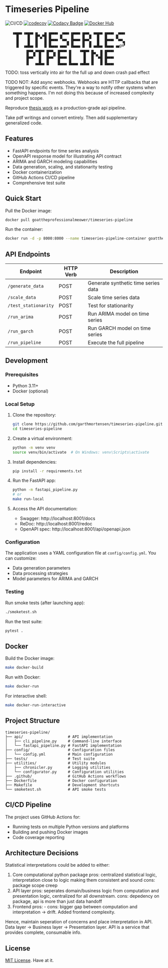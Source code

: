 # Timeseries Pipeline

![CI/CD](https://github.com/garthmortensen/timeseries-pipeline/actions/workflows/cicd.yml/badge.svg)
[![codecov](https://codecov.io/gh/garthmortensen/timeseries-pipeline/graph/badge.svg?token=L1L5OBSF3Z)](https://codecov.io/gh/garthmortensen/timeseries-pipeline)
[![Codacy Badge](https://app.codacy.com/project/badge/Grade/a55633cfb8324f379b0b5ec16f03c268)](https://app.codacy.com/gh/garthmortensen/timeseries-pipeline/dashboard)
[![Docker Hub](https://img.shields.io/badge/Docker%20Hub-pipeline--timeseries-blue)](https://hub.docker.com/r/goattheprofessionalmeower/timeseries-pipeline)

```ascii
   ▗▄▄▄▖▗▄▄▄▖▗▖  ▗▖▗▄▄▄▖ ▗▄▄▖▗▄▄▄▖▗▄▄▖ ▗▄▄▄▖▗▄▄▄▖ ▗▄▄▖
     █    █  ▐▛▚▞▜▌▐▌   ▐▌   ▐▌   ▐▌ ▐▌  █  ▐▌   ▐▌   
     █    █  ▐▌  ▐▌▐▛▀▀▘ ▝▀▚▖▐▛▀▀▘▐▛▀▚▖  █  ▐▛▀▀▘ ▝▀▚▖
     █  ▗▄█▄▖▐▌  ▐▌▐▙▄▄▖▗▄▄▞▘▐▙▄▄▖▐▌ ▐▌▗▄█▄▖▐▙▄▄▖▗▄gm▘
         ▗▄▄▖▗▄▄▄▖▗▄▄▖ ▗▄▄▄▖▗▖   ▗▄▄▄▖▗▖  ▗▖▗▄▄▄▖
         ▐▌ ▐▌ █  ▐▌ ▐▌▐▌   ▐▌     █  ▐▛▚▖▐▌▐▌   
         ▐▛▀▘  █  ▐▛▀▘ ▐▛▀▀▘▐▌     █  ▐▌ ▝▜▌▐▛▀▀▘
         ▐▌  ▗▄█▄▖▐▌   ▐▙▄▄▖▐▙▄▄▖▗▄█▄▖▐▌  ▐▌▐▙▄▄▖
```

TODO: toss vertically into air for the full up and down crash pad effect

TODO NOT: Add async webhooks. Webhooks are HTTP callbacks that are triggered by specific events. They're a way to notify other systems when something happens. I'm not doing this because of increased complexity and project scope.

Reproduce [thesis work](https://github.com/garthmortensen/finance/tree/master/15_thesis) as a production-grade api pipeline.

Take pdf writings and convert entirely. Then add supplementary generalized code.

## Features

- FastAPI endpoints for time series analysis
- OpenAPI response model for illustrating API contract
- ARIMA and GARCH modeling capabilities
- Data generation, scaling, and stationarity testing
- Docker containerization
- GitHub Actions CI/CD pipeline
- Comprehensive test suite

## Quick Start

Pull the Docker image:

```bash
docker pull goattheprofessionalmeower/timeseries-pipeline
```

Run the container:

```bash
docker run -d -p 8000:8000 --name timeseries-pipeline-container goattheprofessionalmeower/timeseries-pipeline:latest
```

## API Endpoints

| Endpoint | HTTP Verb | Description |
|----------|-----------|-------------|
| `/generate_data` | POST | Generate synthetic time series data |
| `/scale_data` | POST | Scale time series data |
| `/test_stationarity` | POST | Test for stationarity |
| `/run_arima` | POST | Run ARIMA model on time series |
| `/run_garch` | POST | Run GARCH model on time series |
| `/run_pipeline` | POST | Execute the full pipeline |

## Development

### Prerequisites

- Python 3.11+
- Docker (optional)

### Local Setup

1. Clone the repository:

   ```bash
   git clone https://github.com/garthmortensen/timeseries-pipeline.git
   cd timeseries-pipeline
   ```

2. Create a virtual environment:

   ```bash
   python -m venv venv
   source venv/bin/activate  # On Windows: venv\Scripts\activate
   ```

3. Install dependencies:

   ```bash
   pip install -r requirements.txt
   ```

4. Run the FastAPI app:

   ```bash
   python -m fastapi_pipeline.py
   # or
   make run-local
   ```

5. Access the API documentation:

   - Swagger: http://localhost:8001/docs
   - ReDoc: http://localhost:8001/redoc
   - OpenAPI spec: http://localhost:8001/api/openapi.json

### Configuration

The application uses a YAML configuration file at `config/config.yml`. You can customize:

- Data generation parameters
- Data processing strategies
- Model parameters for ARIMA and GARCH

### Testing

Run smoke tests (after launching app):

```bash
./smoketest.sh
```

Run the test suite:

```bash
pytest .
```

## Docker

Build the Docker image:

```bash
make docker-build
```

Run with Docker:

```bash
make docker-run
```

For interactive shell:

```bash
make docker-run-interactive
```

## Project Structure

```
timeseries-pipeline/
├── api/                    # API implementation
│   ├── cli_pipeline.py     # Command-line interface
│   └── fastapi_pipeline.py # FastAPI implementation
├── config/                 # Configuration files
│   └── config.yml          # Main configuration
├── tests/                  # Test suite
├── utilities/              # Utility modules
│   ├── chronicler.py       # Logging utilities
│   └── configurator.py     # Configuration utilities
├── .github/                # GitHub Actions workflows
├── Dockerfile              # Docker configuration
├── Makefile                # Development shortcuts
└── smoketest.sh            # API smoke tests
```

## CI/CD Pipeline

The project uses GitHub Actions for:

- Running tests on multiple Python versions and platforms
- Building and pushing Docker images
- Code coverage reporting

## Architecture Decisions

Statistical interpretations could be added to either:
1. Core computational python package
   pros: centralized statistical logic, interpretation close to logic making them consistent and sound
   cons: package scope creep
2. API layer
   pros: seperates domain/business logic from computation and presentation logic, centralized for all downstream. 
   cons: depedency on package, api is more than just data handoff
3. Frontend
   pros: -
   cons: bigger gap between computation and interpretation -> drift. Added frontend complexity.

Hence, maintain seperation of concerns and place interpretation in API. Data layer -> Business layer -> Presentation layer. API is a service that provides complete, consumable info.

## License

[MIT License](LICENSE). Have at it.
